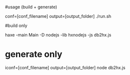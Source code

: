 #usage (build + generate)

conf=[conf_filename] output=[output_folder] ./run.sh

#build only

haxe -main Main -D nodejs -lib hxnodejs -js db2hx.js

# generate only 

iconf=[conf_filename] output=[output_folder] node db2hx.js
